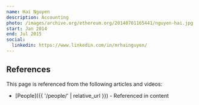 ```yaml
---
name: Hai Nguyen
description: Accounting
photo: /images/archive.org/ethereum.org/20140701165441/nguyen-hai.jpg
start: Jan 2014
end: Jul 2015
social:
  linkedin: https://www.linkedin.com/in/mrhainguyen/
---
```


## References

This page is referenced from the following articles and videos:

- [People]({{ '/people/' | relative_url }}) - Referenced in content
